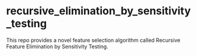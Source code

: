 # recursive_elimination_by_sensitivity_testing
This repo provides a novel feature selection algorithm called Recursive Feature Elimination by Sensitivity Testing.
